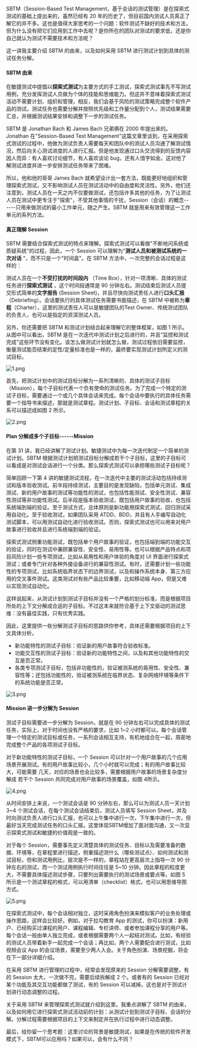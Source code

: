 SBTM（Session-Based Test Management，基于会话的测试管理）是在探索式测试的基础上提出来的，虽然已经有 20 年的历史了，但目前国内测试人员真正了解它的并不多。这也是值得大家思考的一个问题：软件测试不缺好的技术和方法，但为什么没有把它们应用到工作中去呢？是你所在的团队对测试的要求低，还是你自己就认为测试不需要技术和方法呢？

这一讲我主要介绍 SBTM 的由来，以及如何采用 SBTM 进行测试计划到具体的测试任务分解。

#### SBTM 由来

在敏捷测试中提倡以**探索式测试**为主要方式的手工测试，探索式测试事先不写测试用例，充分发挥测试人员做为个体的技能和思维能力。但这并不意味着探索式测试活动不需要计划、组织和管理，相反，我们会基于风险的测试策略完成整个软件产品的测试，测试任务也需要分解并按照优先级和工作量分配到个人，测试结果需要汇总，并根据测试结果安排和调整下一步的测试任务。

SBTM 是 Jonathan Bach 和 James Bach 兄弟俩在 2000 年提出来的。Jonathan 在"Session-Based Test Management"这篇文章里谈到，在采用探索式测试的过程中，他做为测试负责人需要每天和团队中的测试人员沟通了解测试情况，然后向关心测试进度的人进行汇报。但是他发现通过口头交流得到的反馈内容因人而异：有人喜欢讨论细节，有人喜欢谈论 bug，还有人惜字如金。这对他了解测试进度并进一步安排测试任务带来了困难。

所以，他和他的哥哥 James Bach 就希望设计出一套方法，既能更好地组织和管理探索式测试，又不影响测试人员在测试活动中的自由度和灵活性。另外，他们还注意到，测试人员在一天之内不仅要做测试，还包括许多其他的任务，为了让测试人员在测试中更专注于"探索"，不受其他事情的干扰，Session（会话）的概念------只用来做测试的最小工作单元，随之产生。SBTM 就是用来有效管理这一工作单元的系列方法。

#### 真正理解 Session

SBTM 需要结合探索式测试的特点来理解。探索式测试可以看做"不断地问系统或质疑系统"的过程，因此，一个 Session 可以理解为"**测试人员和被测试系统的一次对话** "，而不只是一个"时间盒"。在 SBTM 方法中，一次完整的会话过程是这样的：  

测试人员在一个**不受打扰的时间段内** （Time Box），针对一项清晰、具体的测试任务进行**探索式测试** ，这个时间段通常是 90 分钟左右。测试结束后测试人员提交形式简单的**文字报告** (Session Sheet)，并且尽快向测试责任人进行**口头汇报** （Debriefing）。会话要执行的具体测试任务需要书面描述，在 SBTM 中被称为**章程**（Charter），这里的测试责任人可以是敏捷团队的Test Owner、传统测试团队的负责人，也可以是指定的资深测试人员。

另外，你还需要把 SBTM 和测试计划结合起来理解它的整体框架，如图 1 所示。从图中可以看出，SBTM 是在一次迭代中测试计划之后进行的，并且"监控和测试完成"这些环节没有变化。该怎么做测试计划就怎么做，测试过程依旧需要监控，衡量测试能否结束的定性/定量标准也是一样的，最终要实现测试计划所定义的测试目标。

![1.png](https://s0.lgstatic.com/i/image/M00/00/F1/CgqCHl6qtTuAA56xAAMajLPtzDM856.png)

首先，把测试计划中的测试目标分解为一系列清晰的、具体的测试子目标（Mission），每个子目标代表一个负有使命的测试任务。为了完成一个特定的测试子目标，需要通过一个或几个具体会话来完成。每个会话中要执行的具体任务需要一个指导书来描述，那就是测试章程。测试计划、子目标、会话和测试章程的关系可以描述成如图 2 所示。

![2.png](https://s0.lgstatic.com/i/image/M00/00/F1/CgqCHl6qtUmANCfSAAGo6eSiPpE214.png)

#### Plan 分解成多个子目标------Mission

在第 31 讲，我已经讲解了测试计划。敏捷测试中为每一次迭代制定一个简单的测试计划。SBTM 根据测试计划把测试目标分解成若干个子目标，这里的子目标可以看成是对测试会话进行一个分类。那么探索式测试可以承担哪些测试子目标呢？

简单回顾一下第 4 讲的敏捷测试流程，在一次迭代中主要的测试活动包括持续测试和版本验收测试。前半段持续测试，主要目的是发现缺陷，包括单元测试、集成测试、新的用户故事的测试等功能性的测试，也包括性能测试、安全性测试、兼容性测试等非功能性测试。后半段是版本验收测试，既包括用户故事的验收，也包括系统端到端的验证。至于测试方式，总体原则是新功能用探索式测试，回归测试采用自动化。至于验收测试，如果团队采用 ATDD、BDD，并且有人手编写自动化测试脚本，可以用测试自动化进行验收测试。否则，探索式测试也可以用来对用户故事进行验收并且进行系统端到端的验证。

探索式测试侧重功能测试，既包括单个用户故事的验证，也包括端到端的功能交互的验证，同时在测试中兼顾兼容性、安全性、易用性等。也可以根据产品特点和项目风险计划一些专项测试，比如从易用性和用户体验的角度对 UI 界面进行探索式测试；或者专门针对各种外接设备进行的兼容性测试。有时，还需要计划一些功能性的专项测试，比如系统临界状态下的边界测试，以及和操作系统本身、第三方应用的交叉事件测试。这类测试对有些产品比较重要，比如移动端 App，但是又难以实现测试自动化。

这样说起来，从测试计划到测试子目标并没有一个严格的划分标准，而是根据项目所处的上下文分解成合适的子目标。不过这本来就符合基于上下文驱动的测试思维：没有最佳实践，只有优秀实践。

因此，这里提供一些分解测试子目标的思路供你参考，具体还需要根据项目的上下文具体分析。

* 新功能特性的测试子目标：验证新的用户故事符合验收标准。
* 功能交互性的测试子目标：验证新的功能特性之间，以及和其他功能特性的交互是否正常。
* 各类专项测试子目标，包括非功能性的，验证被测系统的易用性、安全性、兼容性等；还包括功能性的，验证被测系统在临界状态、复杂网络环境等条件下的系统功能是否正常。

![3.png](https://s0.lgstatic.com/i/image/M00/00/F1/CgqCHl6qtWaAdRhkAAFdUMgmP_g435.png)

#### Mission 进一步分解为 Session

测试子目标需要进一步分解为 Session，就是在 90 分钟左右可以完成具体的测试任务，实际上，对于时间也没有严格的要求，比如 1\~2 小时都可以。每个会话管理一个特定的测试目标或任务，一系列会话相互支持，有机地组合在一起，周密地完成整个产品的各项测试子目标。

对于新功能特性的测试子目标，一个 Session 可以针对一个用户故事的几个应用场景开展测试。有的用户故事比较小，几个小时就可以完成；有的用户故事比较大，可能需要 几天，对应的场景也会比较多，需要根据用户故事的场景复杂度分解成 若干个 Session 共同完成对用户故事的场景覆盖，如图 4所示。

![4.png](https://s0.lgstatic.com/i/image/M00/00/F1/CgqCHl6qtW-AVk4EAAGi2_9hd0E998.png)

从时间安排上来说，一个测试会话是 90 分钟左右，那么可以为测试人员一天计划 3\~4 个测试会话，在每个测试会话结束后，测试人员填写 Session Sheet，并及时向测试负责人进行口头汇报，也可以上午集中进行一次，下午集中进行一次，但最好当天完成测试任务的口头汇报。这里体现SBTM增加了面对面沟通，又一次显示探索式测试和敏捷的价值观是一致的。

对于每个 Session，需要事先定义清楚具体的测试任务、目标以及需要准备的数据、环境等，在章程里进行描述，侧重描述测什么（哪些测试点）、如何测试和测试目标，但和测试用例比，层次是不一样的，章程站在更高层次上指导一次 90 分钟左右的测试，而一个测试用例执行时间往往是 5\~10 分钟。因此章程的粒度更大，不需要具体描述测试步骤，只要列出需要执行的测试场景或要点等。如图 5 所示是一个测试章程的格式，可以用清单（checklist）格式，也可以用思维导图方式。

![5.png](https://s0.lgstatic.com/i/image/M00/00/F1/CgqCHl6qtXeACDb5AAFzeH4p0RU138.png)

在探索式测试中，每个会话相对独立，这时采用角色扮演来模拟客户的业务处理或操作思路，这样会比较好。例如，对于拉勾教育 App 的测试，你可以扮演：新用户、已经购买过课程的用户、课程编辑、专栏讲师、或者参加课程分享的用户等。每个会话一般由单人独立完成，或者根据需要两个人一起结对测试。比如，有经验的测试人员带着新手一起完成一个会话；再比如，两个人需要配合进行测试，比如视频会议 App 的会议场景，需要至少两人入会。关于角色扮演、场景挖掘，将会在下一部分详细介绍。

在采用 SBTM 进行管理的过程中，经常会发现原来的 Session 分解需要调整，有的 Session 太大，一次做不完，需要后续拆解成 2 个。或者有的 Session 已经对某个功能及其交互功能都做了测试，有的 Session 可以减掉。这也是对于测试计划进行动态调整的过程。

关于采用 SBTM 来管理探索式测试就介绍到这里。我重点讲解了 SBTM 的由来，以及如何用它进行探索式测试活动前的计划：从测试计划到测试子目标、会话的分解。分解过程需要根据项目的上下文来制定并在执行过程中进行动态调整。

最后，给你留一个思考题：这里讨论的背景是敏捷测试，如果是在传统的软件开发模式下，SBTM可以应用吗？如果可以，会有什么不同？

